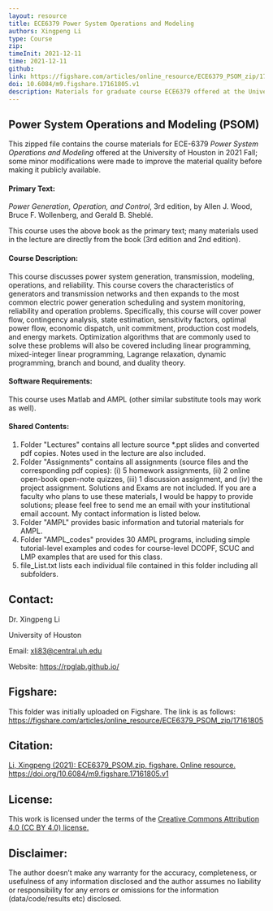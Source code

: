 ```yaml
---
layout: resource
title: ECE6379 Power System Operations and Modeling
authors: Xingpeng Li
type: Course
zip: 
timeInit: 2021-12-11
time: 2021-12-11
github:
link: https://figshare.com/articles/online_resource/ECE6379_PSOM_zip/17161805
doi: 10.6084/m9.figshare.17161805.v1
description: Materials for graduate course ECE6379 offered at the University of Houston in 2021 Fall; some minor modifications were made to improve the material quality before making it publicly available.
---
```



## Power System Operations and Modeling (PSOM)
This zipped file contains the course materials for ECE-6379 *Power System Operations and Modeling* offered at the University of Houston in 2021 Fall; some minor modifications were made to improve the material quality before making it publicly available. 

#### Primary Text:
*Power Generation, Operation, and Control*, 3rd edition, by Allen J. Wood, Bruce F. Wollenberg, and Gerald B. Sheblé.

This course uses the above book as the primary text; many materials used in the lecture are directly from the book (3rd edition and 2nd edition). 

#### Course Description:
This course discusses power system generation, transmission, modeling, operations, and reliability. This course covers the characteristics of generators and transmission networks and then expands to the most common electric power generation scheduling and system monitoring, reliability and operation problems. Specifically, this course will cover power flow, contingency analysis, state estimation, sensitivity factors, optimal power flow, economic dispatch, unit commitment, production cost models, and energy markets. Optimization algorithms that are commonly used to solve these problems will also be covered including linear programming, mixed-integer linear programming, Lagrange relaxation, dynamic programming, branch and bound, and duality theory.

#### Software Requirements:
This course uses Matlab and AMPL (other similar substitute tools may work as well).

#### Shared Contents:
1. Folder "Lectures" contains all lecture source \*.ppt slides and converted pdf copies. Notes used in the lecture are also included.
2. Folder "Assignments" contains all assignments (source files and the corresponding pdf copies): (i) 5 homework assignments, (ii) 2 online open-book open-note quizzes, (iii) 1 discussion assignment, and (iv) the project assignment. Solutions and Exams are not included. If you are a faculty who plans to use these materials, I would be happy to provide solutions; please feel free to send me an email with your institutional email account. My contact information is listed below.
3. Folder "AMPL" provides basic information and tutorial materials for AMPL.
4. Folder "AMPL_codes" provides 30 AMPL programs, including simple tutorial-level examples and codes for course-level DCOPF, SCUC and LMP examples that are used for this class.
5. file_List.txt lists each individual file contained in this folder including all subfolders.


## Contact:
Dr. Xingpeng Li

University of Houston

Email: xli83@central.uh.edu

Website: https://rpglab.github.io/


## Figshare:
This folder was initially uploaded on Figshare. The link is as follows:
<a class="off" href="https://figshare.com/articles/online_resource/ECE6379_PSOM_zip/17161805"  target="_blank">https://figshare.com/articles/online_resource/ECE6379_PSOM_zip/17161805</a>


## Citation:
<a class="off" href="https://doi.org/10.6084/m9.figshare.17161805.v1"  target="_blank">Li, Xingpeng (2021): ECE6379_PSOM.zip. figshare. Online resource. https://doi.org/10.6084/m9.figshare.17161805.v1</a>


## License:
This work is licensed under the terms of the <a class="off" href="https://creativecommons.org/licenses/by/4.0/"  target="_blank">Creative Commons Attribution 4.0 (CC BY 4.0) license.</a>


## Disclaimer:
The author doesn’t make any warranty for the accuracy, completeness, or usefulness of any information disclosed and the author assumes no liability or responsibility for any errors or omissions for the information (data/code/results etc) disclosed.
